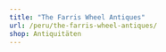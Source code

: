 ```yaml
---
title: "The Farris Wheel Antiques"
url: /peru/the-farris-wheel-antiques/
shop: Antiquitäten
---
```

